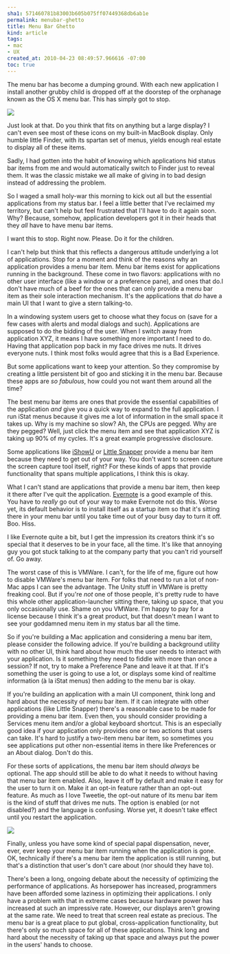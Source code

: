 ```yaml
--- 
sha1: 571460781b83003b605b075ff07449368db6ab1e
permalink: menubar-ghetto
title: Menu Bar Ghetto
kind: article
tags: 
- mac
- UX
created_at: 2010-04-23 08:49:57.966616 -07:00
toc: true
---
```

The menu bar has become a dumping ground. With each new application I install
another grubby child is dropped off at the doorstep of the orphanage known
as the OS X menu bar. This has simply got to stop.

<img src="/images/2010/04/status-bar.png"/>

Just look at that. Do you think that fits on anything but a large display? I
can't even see most of these icons on my built-in MacBook display. Only
humble little Finder, with its spartan set of menus, yields enough real
estate to display all of these items.

Sadly, I had gotten into the habit of knowing which applications hid status
bar items from me and would automatically switch to Finder just to reveal
them. It was the classic mistake we all make of giving in to bad design
instead of addressing the problem.

So I waged a small holy-war this morning to kick out all but the essential
applications from my status bar. I feel a little better that I've reclaimed
my territory, but can't help but feel frustrated that I'll have to do it
again soon. Why? Because, somehow, application developers got it in their
heads that they *all* have to have menu bar items.

I want this to stop. Right now. Please. Do it for the children.

I can't help but think that this reflects a dangerous attitude underlying a
lot of applications. Stop for a moment and think of the reasons why an
application provides a menu bar item. Menu bar items exist for applications
running in the background. These come in two flavors: applications with no
other user interface (like a window or a preference pane), and ones that do.I
don't have much of a beef for the ones that can only provide a menu bar item
as their sole interaction mechanism. It's the applications that *do* have a
main UI that I want to give a stern talking-to.

In a windowing system users get to choose what they focus on (save for a few
cases with alerts and modal dialogs and such). Applications are supposed to do
the bidding of the user. When I switch away from application XYZ, it means I
have something more important I need to do. Having that application pop back
in my face drives me nuts. It drives everyone nuts. I think most folks would
agree that this is a Bad Experience. 

But some applications want to keep your attention. So they compromise by
creating a little persistent bit of goo and sticking it in the menu bar.
Because these apps are *so fabulous*, how could you not want them around all the
time?

The best menu bar items are ones that provide the essential capabilities of
the application *and* give you a quick way to expand to the full application.
I run iStat menus because it gives me a lot of information in the small
space it takes up. Why is my machine so slow? Ah, the CPUs are pegged. Why
are they pegged? Well, just click the menu item and see that application XYZ
is taking up 90% of my cycles. It's a great example progressive disclosure.

Some applications like [iShowU](http://www.shinywhitebox.com/home/home.html
"iShowU") or [Little Snapper](http://www.realmacsoftware.com/littlesnapper/
"Little Snapper") provide a menu bar item because they need to get out of your
way. You don't want to screen capture the screen capture tool itself, right?
For these kinds of apps that provide functionality that spans multiple
applications, I think this is okay.

What I can't stand are applications that provide a menu bar item, then keep it
there after I've quit the application. [Evernote](http://www.evernote.com
"Evernote") is a good example of this. You have to *really* go out of your way
to make Evernote not do this. Worse yet, its default behavior is to install
itself as a startup item so that it's sitting there in your menu bar until you
take time out of your busy day to turn it off. Boo. Hiss.

I like Evernote quite a bit, but I get the impression its creators think it's
so special that it deserves to be in your face, all the time. It's like that
annoying guy you got stuck talking to at the company party that you can't rid
yourself of. Go away.

The worst case of this is VMWare. I can't, for the life of me, figure out how
to disable VMWare's menu bar item. For folks that need to run a lot of non-Mac
apps I can see the advantage. The Unity stuff in VMWare is pretty freaking
cool. But if you're *not* one of those people, it's pretty rude to have this
whole other application-launcher sitting there, taking up space, that you only
occasionally use. Shame on you VMWare. I'm happy to pay for a license because
I think it's a great product, but that doesn't mean I want to see your
goddamned menu item in my status bar all the time.

So if you're building a Mac application and considering a menu bar item,
please consider the following advice. If you're building a background utility
with no other UI, think hard about how much the user needs to interact with
your application. Is it something they need to fiddle with more than once a
session? If not, try to make a Preference Pane and leave it at that. If it's
something the user is going to use a lot, or displays some kind of realtime
information (à la iStat menus) then adding to the menu bar is okay.

If you're building an application with a main UI component, think long and
hard about the necessity of menu bar item. If it can integrate with other
applications (like Little Snapper) there's a reasonable case to be made for
providing a menu bar item. Even then, you should consider providing a Services
menu item and/or a global keyboard shortcut. This is an especially good idea
if your application only provides one or two actions that users can take. It's
hard to justify a two-item menu bar item, so sometimes you see applications
put other non-essential items in there like Preferences or an About dialog.
Don't do this.

For these sorts of applications, the menu bar item should *always* be
optional. The app should still be able to do what it needs to without having
that menu bar item enabled. Also, leave it off by default and make it easy for
the user to turn it on. Make it an opt-in feature rather than an opt-out
feature. As much as I love Tweetie, the opt-out nature of its menu bar item is
the kind of stuff that drives me nuts. The option is enabled (or not
disabled?) and the language is confusing. Worse yet, it doesn't take effect
until you restart the application.

<img src="/images/2010/04/tweetie-prefs.png"/>

Finally, unless you have some kind of special papal dispensation, never, ever,
ever keep your menu bar item running when the application is gone. OK,
technically if there's a menu bar item the application is still running, but
that's a distinction that user's don't care about (nor should they have to).

There's been a long, ongoing debate about the necessity of optimizing the
performance of applications. As horsepower has increased, programmers have
been afforded some laziness in optimizing their applications. I only have a
problem with that in extreme cases because hardware power has increased at
such an impressive rate. However, our displays aren't growing at the same
rate. We need to treat that screen real estate as precious. The menu bar is a
great place to put global, cross-application functionality, but there's only
so much space for all of these applications. Think long and hard about the
necessity of taking up that space and always put the power in the users' hands
to choose.
